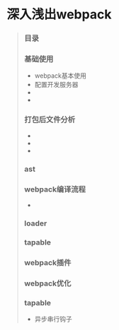 # 深入浅出webpack

> ### 目录
> ### 基础使用
> * webpack基本使用
> * 配置开发服务器
> * 
> * 
> ### 打包后文件分析
> * 
> * 
> * 
> ### ast
> ### webpack编译流程
> * 
> ### loader
> ### tapable
> ### webpack插件
> ### webpack优化
> ### tapable
> * 异步串行钩子
